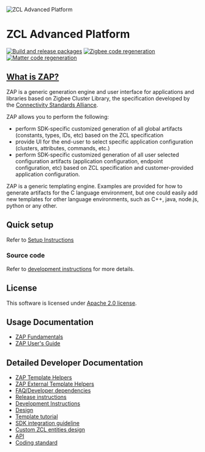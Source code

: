 ![ZCL Advanced Platform](src-electron/icons/zap_128x128.png)

# ZCL Advanced Platform

[![Build and release packages](https://github.com/project-chip/zap/actions/workflows/release.yml/badge.svg)](https://github.com/project-chip/zap/actions/workflows/release.yml)
[![Zigbee code regeneration](https://github.com/project-chip/zap/actions/workflows/zigbee.yml/badge.svg)](https://github.com/project-chip/zap/actions/workflows/zigbee.yml)
[![Matter code regeneration](https://github.com/project-chip/zap/actions/workflows/matter.yml/badge.svg)](https://github.com/project-chip/zap/actions/workflows/matter.yml)

## [What is ZAP?](https://docs.silabs.com/zap-tool/1.0.0/zap-start/)

ZAP is a generic generation engine and user interface for applications and libraries based on Zigbee Cluster Library, the specification developed by the [Connectivity Standards Alliance](https://csa-iot.org/).

ZAP allows you to perform the following:

- perform SDK-specific customized generation of all global artifacts (constants, types, IDs, etc) based on the ZCL specification
- provide UI for the end-user to select specific application configuration (clusters, attributes, commands, etc.)
- perform SDK-specific customized generation of all user selected configuration artifacts (application configuration, endpoint configuration, etc) based on ZCL specification and customer-provided application configuration.

ZAP is a generic templating engine. Examples are provided for how to generate artifacts for the C language environment, but one could easily add new templates for other language environments, such as C++, java, node.js, python or any other.

## Quick setup

Refer to [Setup Instructions](https://docs.silabs.com/zap-tool/1.0.0/zap-getting-started/zap-installation)

### Source code

Refer to [development instructions](docs/development-instructions.md) for more details.

## License

This software is licensed under [Apache 2.0 license](LICENSE.txt).

## Usage Documentation

- [ZAP Fundamentals](https://docs.silabs.com/zap-tool/1.0.0/zap-fundamentals/)
- [ZAP User's Guide](https://docs.silabs.com/zap-tool/1.0.0/zap-users-guide/)

## Detailed Developer Documentation

- [ZAP Template Helpers](docs/helpers.md)
- [ZAP External Template Helpers](docs/external-helpers.md)
- [FAQ/Developer dependencies](docs/faq.md)
- [Release instructions](docs/release.md)
- [Development Instructions](docs/development-instructions.md)
- [Design](docs/design.md)
- [Template tutorial](docs/template-tutorial.md)
- [SDK integration guideline](docs/sdk-integration.md)
- [Custom ZCL entities design](docs/custom-zcl.md)
- [API](docs/api.md)
- [Coding standard](docs/coding-standard.md)
